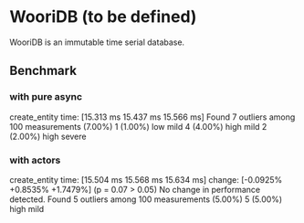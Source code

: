 # WooriDB (to be defined)

WooriDB is an immutable time serial database.


## Benchmark

### with pure async
create_entity           time:   [15.313 ms 15.437 ms 15.566 ms]
Found 7 outliers among 100 measurements (7.00%)
  1 (1.00%) low mild
  4 (4.00%) high mild
  2 (2.00%) high severe

### with actors
create_entity           time:   [15.504 ms 15.568 ms 15.634 ms]
                        change: [-0.0925% +0.8535% +1.7479%] (p = 0.07 > 0.05)
                        No change in performance detected.
Found 5 outliers among 100 measurements (5.00%)
  5 (5.00%) high mild
